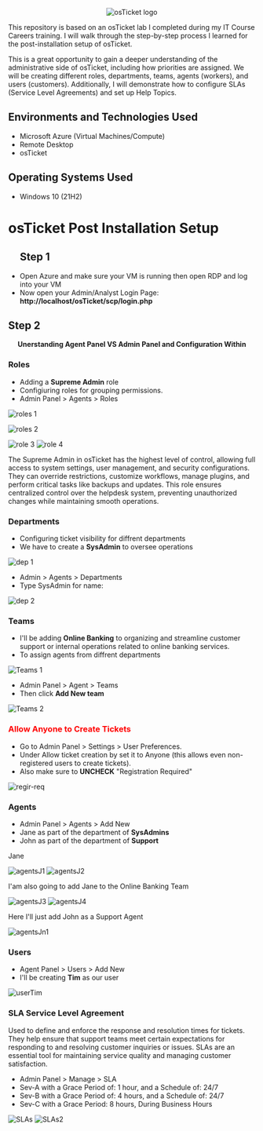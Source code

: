 <p align="center">
<img src="https://i.imgur.com/Clzj7Xs.png" alt="osTicket logo"/>
 <p>This repository is based on an osTicket lab I completed during my IT Course Careers training. I will walk through the step-by-step process I learned for the post-installation setup of osTicket.

This is a great opportunity to gain a deeper understanding of the administrative side of osTicket, including how priorities are assigned. We will be creating different roles, departments, teams, agents (workers), and users (customers). Additionally, I will demonstrate how to configure SLAs (Service Level Agreements) and set up Help Topics.</p>
</p>
<h2>Environments and Technologies Used</h2>

- Microsoft Azure (Virtual Machines/Compute)
- Remote Desktop
- osTicket

<h2>Operating Systems Used </h2>

- Windows 10</b> (21H2)

<h1><strong>osTicket Post Installation Setup</strong></h1>
<ul>
<h2>Step 1</h2>
<li>Open Azure and make sure your VM is running then open RDP and log into your VM</li>
<li>Now open your Admin/Analyst Login Page:
 <strong>http://localhost/osTicket/scp/login.php</strong></li>
</ul> 

<h2>Step 2</h2>
<p align="center"><strong>Unerstanding Agent Panel VS Admin Panel and Configuration Within</strong></p> 
<h3>Roles</h3>
<ul>
<li>Adding a <strong>Supreme Admin</strong> role</li> 
<li>Configiuring roles for grouping permissions.</li>
<li>Admin Panel > Agents > Roles</li>
</ul>
<p>
<img src="https://i.imgur.com/b7DudaQ.png" alt="roles 1"/>
</p>
<p>
<img src="https://i.imgur.com/VGg9IpO.png" alt="roles 2"/>
</p> 
<img src="https://i.imgur.com/CknWBS8.png" alt="role 3"/> 
<img src="https://i.imgur.com/PGWx2wJ.png" alt="role 4"/> 
<p>The Supreme Admin in osTicket has the highest level of control, allowing full access to system settings, user management, and security configurations. They can override restrictions, customize workflows, manage plugins, and perform critical tasks like backups and updates. This role ensures centralized control over the helpdesk system, preventing unauthorized changes while maintaining smooth operations.</p>
<h3>Departments</h3>
<ul>
 <li>Configuring ticket visibility for diffrent departments</li>
 <li>We have to create a <strong>SysAdmin</strong> to oversee operations</li>
</ul>
<p>
 <img src="https://i.imgur.com/fs58u2y.png" alt="dep 1"/> 
 <ul>
  <li>Admin > Agents > Departments</li>
  <li>Type SysAdmin for name:</li>
 </ul>
</p>
<img src="https://i.imgur.com/fS1MKJm.png" alt="dep 2"/>
<h3>Teams</h3>
<ul>
 <li>I'll be adding <strong>Online Banking</strong> to organizing and streamline customer support or internal operations related to online banking services. </li>
 <li>To assign agents from diffrent departments</li>
</ul>
<p>
 <img src="https://i.imgur.com/uSVfNe9.png" alt="Teams 1"/>
 <ul>
  <li>Admin Panel > Agent > Teams</li>
  <li>Then click <strong>Add New team</strong></li>
 </ul>
</p>
<img src="https://i.imgur.com/awHBMXN.png" alt="Teams 2"/> 
<h3 style=" color: red;">Allow Anyone to Create Tickets</h3>
<ul>
 <li>Go to Admin Panel > Settings > User Preferences.</li>
 <li>Under Allow ticket creation by set it to Anyone (this allows even non-registered users to create tickets).</li>
 <li>Also make sure to <strong>UNCHECK</strong> "Registration Required"</li>
</ul>
<img src="https://i.imgur.com/eVCTyQY.png" alt="regir-req"> 
<h3>Agents</h3>
<ul>
 <li>Admin Panel > Agents > Add New</li>
 <li>Jane as part of the department of <strong>SysAdmins</strong></li>
 <li>John as part of the department of <strong>Support</strong></li>
</ul>
<p>Jane</p>
<img src="https://i.imgur.com/RSGjWig.png" alt="agentsJ1">
<img src="https://i.imgur.com/lJP1Qt0.png" alt="agentsJ2">
<p>I'am also going to add Jane to the Online Banking Team</p>
<img src="https://i.imgur.com/y6mNA5A.png" alt="agentsJ3">
<img src="https://i.imgur.com/5YWBGoi.png" alt="agentsJ4">
<p>Here I'll just add John as a Support Agent</p>
<img src="https://i.imgur.com/UUqYFEE.png" alt="agentsJn1"> 
<h3>Users</h3>
<ul>
 <li>Agent Panel > Users > Add New</li>
 <li>I'll be creating <Strong>Tim</Strong> as our user</li> 
</ul>
<img src="https://i.imgur.com/Iv5nzSL.png" alt="userTim">
<h3>SLA Service Level Agreement</h3>
<p> Used to define and enforce the response and resolution times for tickets. They help ensure that support teams meet certain expectations for responding to and resolving customer inquiries or issues. SLAs are an essential tool for maintaining service quality and managing customer satisfaction.</p>
<ul>
 <li>Admin Panel > Manage > SLA</li>
 <li>Sev-A with a Grace Period of: 1 hour, and a Schedule of: 24/7</li>
 <li>Sev-B with a Grace Period of: 4 hours, and a Schedule of: 24/7</li>
 <li>Sev-C with a Grace Period: 8 hours, During Business Hours</li> 
</ul>
<img src="https://i.imgur.com/Hv1QOvL.png" alt="SLAs">
<img src="https://i.imgur.com/FdWSZ0N.png" alt="SLAs2">



